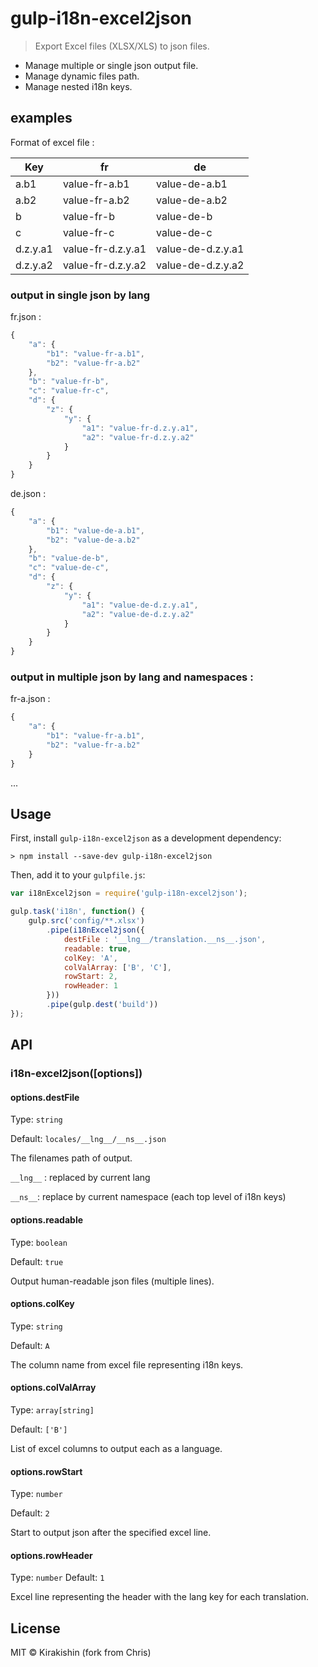 # gulp-i18n-excel2json
> Export Excel files (XLSX/XLS) to json files.

* Manage multiple or single json output file.
* Manage dynamic files path.
* Manage nested i18n keys.

## examples
Format of excel file :

| Key     | fr    | de |
| --------|---------|-------|
|a.b1	|value-fr-a.b1|	value-de-a.b1|
|a.b2	|value-fr-a.b2|	value-de-a.b2|
|b	|value-fr-b|	value-de-b|
|c	|value-fr-c|	value-de-c|
|d.z.y.a1|	value-fr-d.z.y.a1|	value-de-d.z.y.a1|
|d.z.y.a2|	value-fr-d.z.y.a2|	value-de-d.z.y.a2|

### output in single json by lang
fr.json :
```javascript
{
    "a": {
        "b1": "value-fr-a.b1",
        "b2": "value-fr-a.b2"
    },
    "b": "value-fr-b",
    "c": "value-fr-c",
    "d": {
        "z": {
            "y": {
                "a1": "value-fr-d.z.y.a1",
                "a2": "value-fr-d.z.y.a2"
            }
        }
    }
}
```
de.json :
```javascript
{
    "a": {
        "b1": "value-de-a.b1",
        "b2": "value-de-a.b2"
    },
    "b": "value-de-b",
    "c": "value-de-c",
    "d": {
        "z": {
            "y": {
                "a1": "value-de-d.z.y.a1",
                "a2": "value-de-d.z.y.a2"
            }
        }
    }
}
```
### output in multiple json by lang and namespaces : 
fr-a.json :
```javascript
{
    "a": {
        "b1": "value-fr-a.b1",
        "b2": "value-fr-a.b2"
    }
}
```
...

## Usage
First, install `gulp-i18n-excel2json` as a development dependency:

```shell
> npm install --save-dev gulp-i18n-excel2json
```

Then, add it to your `gulpfile.js`:

```javascript
var i18nExcel2json = require('gulp-i18n-excel2json');

gulp.task('i18n', function() {
    gulp.src('config/**.xlsx')
        .pipe(i18nExcel2json({
            destFile : '__lng__/translation.__ns__.json',
            readable: true,
            colKey: 'A',
            colValArray: ['B', 'C'],
            rowStart: 2,
            rowHeader: 1
        }))
        .pipe(gulp.dest('build'))
});
```


## API

### i18n-excel2json([options])

#### options.destFile
Type: `string`

Default: `locales/__lng__/__ns__.json`

The filenames path of output.

`__lng__` : replaced by current lang

`__ns__`: replace by current namespace (each top level of i18n keys)

#### options.readable
Type: `boolean`

Default: `true`

Output human-readable json files (multiple lines).

#### options.colKey
Type: `string`

Default: `A`

The column name from excel file representing i18n keys.

#### options.colValArray
Type: `array[string]`

Default: `['B']`

List of excel columns to output each as a language.

#### options.rowStart
Type: `number`

Default: `2`

Start to output json after the specified excel line.

#### options.rowHeader
Type: `number`
Default: `1`

Excel line representing the header with the lang key for each translation.

## License
MIT &copy; Kirakishin (fork from Chris)
